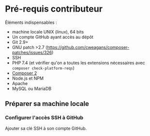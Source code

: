 # Pré-requis contributeur

Éléments indispensables :

- machine locale UNIX (linux), 64 bits
- Un compte GitHub ayant accès au dépôt
- Git 2.9+
- GNU patch >2.7 (<https://github.com/cweagans/composer-patches/issues/326>)
- SSH
- PHP 7.4 (et vérifier qu'on a toutes les extensions nécessaires
  avec `composer check-platform-reqs`)
- [Composer 2](https://getcomposer.org/doc/00-intro.md#globally)
- Node.js et NPM
- Apache
- MySQL ou MariaDB

## Préparer sa machine locale

### Configurer l'accès SSH à GitHub

Ajouter sa clé SSH à son compte GitHub.
